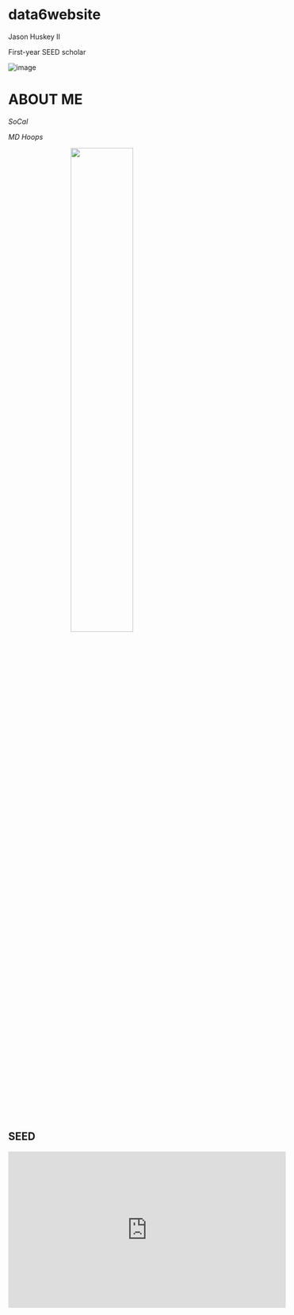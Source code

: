 # data6website
Jason Huskey II

First-year SEED scholar

![image](https://github.com/jhuskey2/data6website/assets/141763137/87599ea0-019a-4594-bb60-5408cc74f1a8)
# **ABOUT ME**

*SoCal*

*MD Hoops*

<img src="./IMG_6297.heic" style="width:50%; margin:auto; display:block">

## SEED
<iframe width="560" height="315" src="https://www.youtube.com/embed/Nw9eg-lthtI" title="YouTube video player" frameborder="0" allow="accelerometer; autoplay; clipboard-write; encrypted-media; gyroscope; picture-in-picture; web-share" allowfullscreen></iframe>

